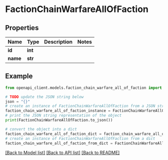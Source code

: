 # FactionChainWarfareAllOfFaction


## Properties

Name | Type | Description | Notes
------------ | ------------- | ------------- | -------------
**id** | **int** |  | 
**name** | **str** |  | 

## Example

```python
from openapi_client.models.faction_chain_warfare_all_of_faction import FactionChainWarfareAllOfFaction

# TODO update the JSON string below
json = "{}"
# create an instance of FactionChainWarfareAllOfFaction from a JSON string
faction_chain_warfare_all_of_faction_instance = FactionChainWarfareAllOfFaction.from_json(json)
# print the JSON string representation of the object
print(FactionChainWarfareAllOfFaction.to_json())

# convert the object into a dict
faction_chain_warfare_all_of_faction_dict = faction_chain_warfare_all_of_faction_instance.to_dict()
# create an instance of FactionChainWarfareAllOfFaction from a dict
faction_chain_warfare_all_of_faction_from_dict = FactionChainWarfareAllOfFaction.from_dict(faction_chain_warfare_all_of_faction_dict)
```
[[Back to Model list]](../README.md#documentation-for-models) [[Back to API list]](../README.md#documentation-for-api-endpoints) [[Back to README]](../README.md)


